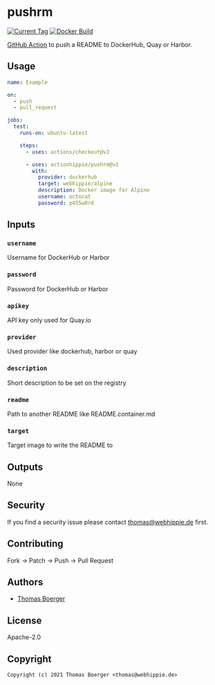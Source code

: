 # pushrm

[![Current Tag](https://img.shields.io/github/v/tag/actionhippie/pushrm?sort=semver)](https://github.com/actionhippie/pushrm) [![Docker Build](https://github.com/actionhippie/pushrm/workflows/docker/badge.svg)](https://github.com/actionhippie/pushrm/actions/workflows/docker.yml)

[GitHub Action](https://github.com/features/actions) to push a README to DockerHub, Quay or Harbor.

## Usage

```yml
name: Example

on:
  - push
  - pull_request

jobs:
  test:
    runs-on: ubuntu-latest

    steps:
      - uses: actions/checkout@v2

      - uses: actionhippie/pushrm@v1
        with:
          provider: dockerhub
          target: webhippie/alpine
          description: Docker image for Alpine
          username: octocat
          password: p455w0rd
```

## Inputs

### `username`

Username for DockerHub or Harbor

### `password`

Password for DockerHub or Harbor

### `apikey`

API key only used for Quay.io

### `provider`

Used provider like dockerhub, harbor or quay

### `description`

Short description to be set on the registry

### `readme`

Path to another README like README.container.md

### `target`

Target image to write the README to

## Outputs

None

## Security

If you find a security issue please contact thomas@webhippie.de first.

## Contributing

Fork -> Patch -> Push -> Pull Request

## Authors

* [Thomas Boerger](https://github.com/tboerger)

## License

Apache-2.0

## Copyright

```console
Copyright (c) 2021 Thomas Boerger <thomas@webhippie.de>
```
